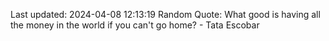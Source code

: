 Last updated: 2024-04-08 12:13:19
Random Quote: What good is having all the money in the world if you can't go home? - Tata Escobar